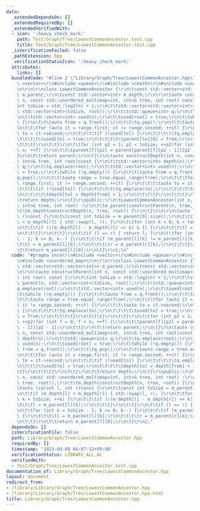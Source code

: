 ```yaml
---
data:
  _extendedDependsOn: []
  _extendedRequiredBy: []
  _extendedVerifiedWith:
  - icon: ':heavy_check_mark:'
    path: Test/Graph/Tree/LowestCommonAncestor.test.cpp
    title: Test/Graph/Tree/LowestCommonAncestor.test.cpp
  _isVerificationFailed: false
  _pathExtension: hpp
  _verificationStatusIcon: ':heavy_check_mark:'
  attributes:
    links: []
  bundledCode: "#line 2 \"Library/Graph/Tree/LowestCommonAncestor.hpp\"\n#include\
    \ <vector>\r\n#include <queue>\r\n#include <cmath>\r\n#include <unordered_map>\r\
    \n\r\n\r\nclass LowestCommonAncestor {\r\n\tconst std::vector<std::vector<int>>\
    \ m_parent;\r\n\tconst std::vector<int> m_depth;\r\n\r\n\tauto constructParent(int\
    \ n, const std::unordered_multimap<int, int>& tree, int root) const {\r\n\t\t\
    int toSize = std::log2(n) + 1;\r\n\t\tstd::vector<std::vector<int>> parent(n,\
    \ std::vector<int>(toSize, root));\r\n\t\tstd::queue<int> q;\r\n\t\tq.emplace(root);\r\
    \n\t\tstd::vector<int> used(n);\r\n\t\tused[root] = true;\r\n\t\twhile (!q.empty())\
    \ {\r\n\t\t\tauto from = q.front();\r\n\t\t\tq.pop();\r\n\t\t\tauto range = tree.equal_range(from);\r\
    \n\t\t\tfor (auto it = range.first; it != range.second; ++it) {\r\n\t\t\t\tauto\
    \ to = it->second;\r\n\t\t\t\tif (!used[to]) {\r\n\t\t\t\t\tq.emplace(to);\r\n\
    \t\t\t\t\tused[to] = true;\r\n\t\t\t\t\tparent[to][0] = from;\r\n\t\t\t\t}\r\n\
    \t\t\t}\r\n\t\t}\r\n\t\tfor (int p2 = 1; p2 < toSize; ++p2)for (int f = 0; f <\
    \ n; ++f) {\r\n\t\t\tparent[f][p2] = parent[parent[f][p2 - 1]][p2 - 1];\r\n\t\t\
    }\r\n\t\treturn parent;\r\n\t}\r\n\tauto constructDepth(int n, const std::unordered_multimap<int,\
    \ int>& tree, int root)const {\r\n\t\tstd::vector<int> depth(n);\r\n\t\tstd::queue<int>\
    \ q;\r\n\t\tq.emplace(root);\r\n\t\tstd::vector<int> used(n);\r\n\t\tused[root]\
    \ = true;\r\n\t\twhile (!q.empty()) {\r\n\t\t\tauto from = q.front();\r\n\t\t\t\
    q.pop();\r\n\t\t\tauto range = tree.equal_range(from);\r\n\t\t\tfor (auto it =\
    \ range.first; it != range.second; ++it) {\r\n\t\t\t\tauto to = it->second;\r\n\
    \t\t\t\tif (!used[to]) {\r\n\t\t\t\t\tq.emplace(to);\r\n\t\t\t\t\tused[to] = true;\r\
    \n\t\t\t\t\tdepth[to] = depth[from] + 1;\r\n\t\t\t\t}\r\n\t\t\t}\r\n\t\t}\r\n\t\
    \treturn depth;\r\n\t}\r\npublic:\r\n\tLowestCommonAncestor(int n, const std::unordered_multimap<int,\
    \ int>& tree, int root) :\r\n\t\tm_parent(constructParent(n, tree, root)),\r\n\
    \t\tm_depth(constructDepth(n, tree, root)) {\r\n\t}\r\n\r\n\tauto lca(int l, int\
    \ r)const {\r\n\t\tconst int toSize = m_parent[0].size();\r\n\t\tif (m_depth[l]\
    \ < m_depth[r]) { std::swap(l, r); }\r\n\t\tfor (int k = 0; k < toSize; ++k) {\r\
    \n\t\t\tif (((m_depth[l] - m_depth[r]) >> k) & 1) {\r\n\t\t\t\tl = m_parent[l][k];\r\
    \n\t\t\t}\r\n\t\t}\r\n\t\tif (l == r) { return l; }\r\n\t\tfor (int k = toSize\
    \ - 1; k >= 0; k--) {\r\n\t\t\tif (m_parent[l][k] != m_parent[r][k]) {\r\n\t\t\
    \t\tl = m_parent[l][k];\r\n\t\t\t\tr = m_parent[r][k];\r\n\t\t\t}\r\n\t\t}\r\n\
    \t\treturn m_parent[l][0];\r\n\t}\r\n};\n"
  code: "#pragma once\r\n#include <vector>\r\n#include <queue>\r\n#include <cmath>\r\
    \n#include <unordered_map>\r\n\r\n\r\nclass LowestCommonAncestor {\r\n\tconst\
    \ std::vector<std::vector<int>> m_parent;\r\n\tconst std::vector<int> m_depth;\r\
    \n\r\n\tauto constructParent(int n, const std::unordered_multimap<int, int>& tree,\
    \ int root) const {\r\n\t\tint toSize = std::log2(n) + 1;\r\n\t\tstd::vector<std::vector<int>>\
    \ parent(n, std::vector<int>(toSize, root));\r\n\t\tstd::queue<int> q;\r\n\t\t\
    q.emplace(root);\r\n\t\tstd::vector<int> used(n);\r\n\t\tused[root] = true;\r\n\
    \t\twhile (!q.empty()) {\r\n\t\t\tauto from = q.front();\r\n\t\t\tq.pop();\r\n\
    \t\t\tauto range = tree.equal_range(from);\r\n\t\t\tfor (auto it = range.first;\
    \ it != range.second; ++it) {\r\n\t\t\t\tauto to = it->second;\r\n\t\t\t\tif (!used[to])\
    \ {\r\n\t\t\t\t\tq.emplace(to);\r\n\t\t\t\t\tused[to] = true;\r\n\t\t\t\t\tparent[to][0]\
    \ = from;\r\n\t\t\t\t}\r\n\t\t\t}\r\n\t\t}\r\n\t\tfor (int p2 = 1; p2 < toSize;\
    \ ++p2)for (int f = 0; f < n; ++f) {\r\n\t\t\tparent[f][p2] = parent[parent[f][p2\
    \ - 1]][p2 - 1];\r\n\t\t}\r\n\t\treturn parent;\r\n\t}\r\n\tauto constructDepth(int\
    \ n, const std::unordered_multimap<int, int>& tree, int root)const {\r\n\t\tstd::vector<int>\
    \ depth(n);\r\n\t\tstd::queue<int> q;\r\n\t\tq.emplace(root);\r\n\t\tstd::vector<int>\
    \ used(n);\r\n\t\tused[root] = true;\r\n\t\twhile (!q.empty()) {\r\n\t\t\tauto\
    \ from = q.front();\r\n\t\t\tq.pop();\r\n\t\t\tauto range = tree.equal_range(from);\r\
    \n\t\t\tfor (auto it = range.first; it != range.second; ++it) {\r\n\t\t\t\tauto\
    \ to = it->second;\r\n\t\t\t\tif (!used[to]) {\r\n\t\t\t\t\tq.emplace(to);\r\n\
    \t\t\t\t\tused[to] = true;\r\n\t\t\t\t\tdepth[to] = depth[from] + 1;\r\n\t\t\t\
    \t}\r\n\t\t\t}\r\n\t\t}\r\n\t\treturn depth;\r\n\t}\r\npublic:\r\n\tLowestCommonAncestor(int\
    \ n, const std::unordered_multimap<int, int>& tree, int root) :\r\n\t\tm_parent(constructParent(n,\
    \ tree, root)),\r\n\t\tm_depth(constructDepth(n, tree, root)) {\r\n\t}\r\n\r\n\
    \tauto lca(int l, int r)const {\r\n\t\tconst int toSize = m_parent[0].size();\r\
    \n\t\tif (m_depth[l] < m_depth[r]) { std::swap(l, r); }\r\n\t\tfor (int k = 0;\
    \ k < toSize; ++k) {\r\n\t\t\tif (((m_depth[l] - m_depth[r]) >> k) & 1) {\r\n\t\
    \t\t\tl = m_parent[l][k];\r\n\t\t\t}\r\n\t\t}\r\n\t\tif (l == r) { return l; }\r\
    \n\t\tfor (int k = toSize - 1; k >= 0; k--) {\r\n\t\t\tif (m_parent[l][k] != m_parent[r][k])\
    \ {\r\n\t\t\t\tl = m_parent[l][k];\r\n\t\t\t\tr = m_parent[r][k];\r\n\t\t\t}\r\
    \n\t\t}\r\n\t\treturn m_parent[l][0];\r\n\t}\r\n};"
  dependsOn: []
  isVerificationFile: false
  path: Library/Graph/Tree/LowestCommonAncestor.hpp
  requiredBy: []
  timestamp: '2023-04-08 04:07:52+09:00'
  verificationStatus: LIBRARY_ALL_AC
  verifiedWith:
  - Test/Graph/Tree/LowestCommonAncestor.test.cpp
documentation_of: Library/Graph/Tree/LowestCommonAncestor.hpp
layout: document
redirect_from:
- /library/Library/Graph/Tree/LowestCommonAncestor.hpp
- /library/Library/Graph/Tree/LowestCommonAncestor.hpp.html
title: Library/Graph/Tree/LowestCommonAncestor.hpp
---
```

